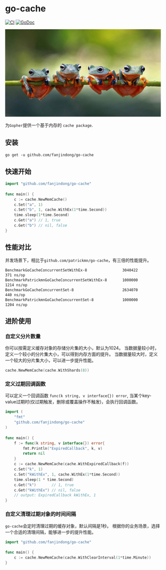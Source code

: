 # go-cache

[![CI](https://github.com/fanjindong/go-cache/actions/workflows/main.yml/badge.svg?branch=master)](https://github.com/fanjindong/go-cache/actions/workflows/main.yml)
[![GoDoc](https://godoc.org/github.com/fanjindong/go-cache?status.svg)](https://pkg.go.dev/github.com/fanjindong/go-cache)

![image](./images/JavanCousins_ZH-CN2694602511_1920x1080.jpg)

为`Gopher`提供一个基于内存的 `cache package`.

## 安装

`go get -u github.com/fanjindong/go-cache`

## 快速开始

```go
import "github.com/fanjindong/go-cache"

func main() {
    c := cache.NewMemCache()
    c.Set("a", 1)
    c.Set("b", 1, cache.WithEx(1*time.Second))
    time.sleep(1*time.Second)
    c.Get("a") // 1, true
    c.Get("b") // nil, false
}
```

## 性能对比

并发场景下，相比于`github.com/patrickmn/go-cache`，有三倍的性能提升。

```text
BenchmarkGoCacheConcurrentSetWithEx-8            	 3040422	       371 ns/op
BenchmarkPatrickmnGoCacheConcurrentSetWithEx-8   	 1000000	      1214 ns/op
BenchmarkGoCacheConcurrentSet-8                  	 2634070	       440 ns/op
BenchmarkPatrickmnGoCacheConcurrentSet-8         	 1000000	      1204 ns/op
```

## 进阶使用

### 自定义分片数量

你可以按需定义缓存对象的存储分片集的大小，默认为1024。 当数据量较小时，定义一个较小的分片集大小，可以得到内存方面的提升。 当数据量较大时，定义一个较大的分片集大小，可以进一步提升性能。

```go
cache.NewMemCache(cache.WithShards(8))
```

### 定义过期回调函数

可以定义一个回调函数 `func(k string, v interface{}) error`, 当某个key-value过期时(仅过期触发，删除或覆盖操作不触发)，会执行回调函数。

```go
import (
	"fmt"
	"github.com/fanjindong/go-cache"
)

func main() {
    f := func(k string, v interface{}) error{
        fmt.Println("ExpiredCallback", k, v)
        return nil
    }
    c := cache.NewMemCache(cache.WithExpiredCallback(f))
    c.Set("k", 1)
    c.Set("kWithEx", 1, cache.WithEx(1*time.Second))
    time.sleep(1 * time.Second)
    c.Get("k")       // 1, true
    c.Get("kWithEx") // nil, false
    // output: ExpiredCallback kWithEx, 1
}
```

### 自定义清理过期对象的时间间隔

`go-cache`会定时清理过期的缓存对象，默认间隔是1秒。
根据你的业务场景，选择一个合适的清理间隔，能够进一步的提升性能。

```go
import "github.com/fanjindong/go-cache"

func main() {
    c := cache.NewMemCache(cache.WithClearInterval(1*time.Minute))
}
```
